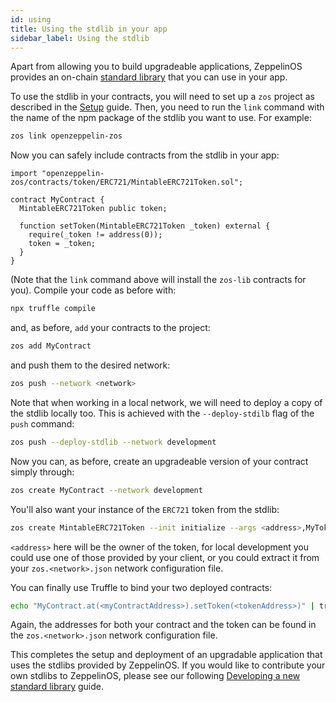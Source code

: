 ```yaml
---
id: using
title: Using the stdlib in your app
sidebar_label: Using the stdlib
---
```


Apart from allowing you to build upgradeable applications, ZeppelinOS provides an on-chain [standard library](stdlib.md) that you can use in your app. 
 
To use the stdlib in your contracts, you will need to set up a `zos` project as described in the [Setup](setup.md) guide. Then, you need to run the `link` command with the name of the npm package of the stdlib you want to use. For example:

```sh
zos link openzeppelin-zos
```

Now you can safely include contracts from the stdlib in your app:

```sol
import "openzeppelin-zos/contracts/token/ERC721/MintableERC721Token.sol";

contract MyContract {
  MintableERC721Token public token;
  
  function setToken(MintableERC721Token _token) external {
    require(_token != address(0));
    token = _token;
  }
}
```

(Note that the `link` command above will install the `zos-lib` contracts for you). Compile your code as before with:

```sh
npx truffle compile
```

and, as before, `add` your contracts to the project:

```sh
zos add MyContract
```

and push them to the desired network:

```sh
zos push --network <network>
```

Note that when working in a local network, we will need to deploy a copy of the stdlib locally too. This is achieved with the `--deploy-stdilb` flag of the `push` command:

```sh
zos push --deploy-stdlib --network development
```

Now you can, as before, create an upgradeable version of your contract simply through:

```sh
zos create MyContract --network development
```

You'll also want your instance of the `ERC721` token from the stdlib:

```sh
zos create MintableERC721Token --init initialize --args <address>,MyToken,TKN --network development
```

`<address>` here will be the owner of the token, for local development you could use one of those provided by your client, or you could extract it from your `zos.<network>.json` network configuration file. 

You can finally use Truffle to bind your two deployed contracts:

```sh
echo "MyContract.at(<myContractAddress>).setToken(<tokenAddress>)" | truffle console --network development
```

Again, the addresses for both your contract and the token can be found in the `zos.<network>.json` network configuration file.

This completes the setup and deployment of an upgradable application that uses the stdlibs provided by ZeppelinOS. If you would like to contribute your own stdlibs to ZeppelinOS, please see our following [Developing a new standard library](developing.md) guide.

